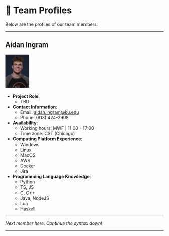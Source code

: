 # 👥 Team Profiles

Below are the profiles of our team members:

---

## Aidan Ingram
<img src="/images/aidan_ingram.jpg" width="15%" />

- **Project Role**:  
  - TBD
- **Contact Information**:  
  - Email: [aidan.ingram@ku.edu](mailto:aidan.ingram@ku.edu)  
  - Phone: (913) 424-2908
- **Availability**:  
  - Working hours: MWF | 11:00 - 17:00
  - Time zone: CST (Chicago)
- **Computing Platform Experience**:  
  - Windows
  - Linux
  - MacOS
  - AWS
  - Docker
  - Jira
- **Programming Language Knowledge**:  
  - Python
  - TS, JS
  - C, C++
  - Java, NodeJS
  - Lua
  - Haskell


---

*Next member here. Continue the syntax down!*

---


